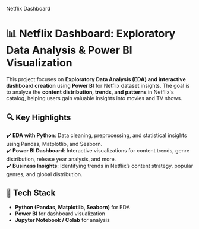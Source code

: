 Netflix Dashboard 

# 📊 Netflix Dashboard: Exploratory Data Analysis & Power BI Visualization  

This project focuses on **Exploratory Data Analysis (EDA) and interactive dashboard creation** using **Power BI** for Netflix dataset insights. The goal is to analyze the **content distribution, trends, and patterns** in Netflix's catalog, helping users gain valuable insights into movies and TV shows.  

## 🔍 Key Highlights  
✔️ **EDA with Python**: Data cleaning, preprocessing, and statistical insights using Pandas, Matplotlib, and Seaborn.  
✔️ **Power BI Dashboard**: Interactive visualizations for content trends, genre distribution, release year analysis, and more.  
✔️ **Business Insights**: Identifying trends in Netflix’s content strategy, popular genres, and global distribution.  

## 📂 Tech Stack  
- **Python (Pandas, Matplotlib, Seaborn)** for EDA  
- **Power BI** for dashboard visualization  
- **Jupyter Notebook / Colab** for analysis  
